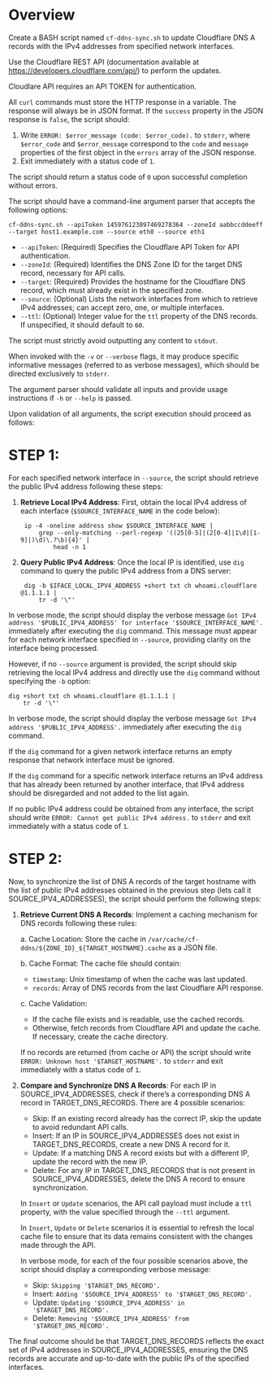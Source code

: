 # Overview

Create a BASH script named `cf-ddns-sync.sh` to update Cloudflare DNS A records with the IPv4 addresses from specified network interfaces.

Use the Cloudflare REST API (documentation available at https://developers.cloudflare.com/api/) to perform the updates.

Cloudlare API requires an API TOKEN for authentication.



All `curl` commands must store the HTTP response in a variable. The response will always be in JSON format. If the `success` property in the JSON response is `false`, the script should:
  1. Write `ERROR: $error_message (code: $error_code).` to `stderr`, where `$error_code` and `$error_message` correspond to the `code` and `message` properties of the first object in the `errors` array of the JSON response.
  2. Exit immediately with a status code of `1`.

The script should return a status code of `0` upon successful completion without errors.



The script should have a command-line argument parser that accepts the following options:

    cf-ddns-sync.sh --apiToken 145976123897469278364 --zoneId aabbccddeeff --target host1.example.com --source eth0 --source eth1

- `--apiToken`: (Required) Specifies the Cloudflare API Token for API authentication.
- `--zoneId`: (Required) Identifies the DNS Zone ID for the target DNS record, necessary for API calls.
- `--target`: (Required) Provides the hostname for the Cloudflare DNS record, which must already exist in the specified zone.
- `--source`: (Optional) Lists the network interfaces from which to retrieve IPv4 addresses; can accept zero, one, or multiple interfaces.
- `--ttl`: (Optional) Integer value for the `ttl` property of the DNS records.  If unspecified, it should default to `60`.

The script must strictly avoid outputting any content to `stdout`.

When invoked with the `-v` or `--verbose` flags, it may produce specific informative messages (referred to as verbose messages), which should be directed exclusively to `stderr`.

The argument parser should validate all inputs and provide usage instructions if `-h` or `--help` is passed.

Upon validation of all arguments, the script execution should proceed as follows:



# STEP 1:

For each specified network interface in `--source`, the script should retrieve the public IPv4 address following these steps:

1. **Retrieve Local IPv4 Address**: First, obtain the local IPv4 address of each interface (`$SOURCE_INTERFACE_NAME` in the code below):

        ip -4 -oneline address show $SOURCE_INTERFACE_NAME |
            grep --only-matching --perl-regexp '((25[0-5]|(2[0-4]|1\d|[1-9]|)\d)\.?\b){4}' |
                head -n 1

2. **Query Public IPv4 Address**: Once the local IP is identified, use `dig` command to query the public IPv4 address from a DNS server:

        dig -b $IFACE_LOCAL_IPV4_ADDRESS +short txt ch whoami.cloudflare @1.1.1.1 |
            tr -d '\"'

In verbose mode, the script should display the verbose message `Got IPv4 address '$PUBLIC_IPV4_ADDRESS' for interface '$SOURCE_INTERFACE_NAME'.` immediately after executing the `dig` command. This message must appear for each network interface specified in `--source`, providing clarity on the interface being processed.



However, if no `--source` argument is provided, the script should skip retrieving the local IPv4 address and directly use the `dig` command without specifying the `-b` option:

    dig +short txt ch whoami.cloudflare @1.1.1.1 |
        tr -d '\"'

In verbose mode, the script should display the verbose message `Got IPv4 address '$PUBLIC_IPV4_ADDRESS'.` immediately after executing the `dig` command.



If the `dig` command for a given network interface returns an empty response that network interface must be ignored.

If the `dig` command for a specific network interface returns an IPv4 address that has already been returned by another interface, that IPv4 address should be disregarded and not added to the list again.

If no public IPv4 address could be obtained from any interface, the script should write `ERROR: Cannot get public IPv4 address.` to `stderr` and exit immediately with a status code of `1`.



# STEP 2:

Now, to synchronize the list of DNS A records of the target hostname with the list of public IPv4 addresses obtained in the previous step (lets call it SOURCE_IPV4_ADDRESSES), the script should perform the following steps:

1. **Retrieve Current DNS A Records**: Implement a caching mechanism for DNS records following these rules:

   a. Cache Location: Store the cache in `/var/cache/cf-ddns/${ZONE_ID}_${TARGET_HOSTNAME}.cache` as a JSON file.

   b. Cache Format: The cache file should contain:
      - `timestamp`: Unix timestamp of when the cache was last updated.
      - `records`: Array of DNS records from the last Cloudflare API response.

   c. Cache Validation:
      - If the cache file exists and is readable, use the cached records.
      - Otherwise, fetch records from Cloudflare API and update the cache.  If necessary, create the cache directory.

   If no records are returned (from cache or API) the script should write `ERROR: Unknown host '$TARGET_HOSTNAME'.` to `stderr` and exit immediately with a status code of `1`.

2. **Compare and Synchronize DNS A Records**: For each IP in SOURCE_IPV4_ADDRESSES, check if there’s a corresponding DNS A record in TARGET_DNS_RECORDS. There are 4 possible scenarios:
    - Skip: If an existing record already has the correct IP, skip the update to avoid redundant API calls.
    - Insert: If an IP in SOURCE_IPV4_ADDRESSES does not exist in TARGET_DNS_RECORDS, create a new DNS A record for it.
    - Update: If a matching DNS A record exists but with a different IP, update the record with the new IP.
    - Delete: For any IP in TARGET_DNS_RECORDS that is not present in SOURCE_IPV4_ADDRESSES, delete the DNS A record to ensure synchronization.

    In `Insert` or `Update` scenarios, the API call payload must include a `ttl` property, with the value specified through the `--ttl` argument.

    In `Insert`, `Update` or `Delete` scenarios it is essential to refresh the local cache file to ensure that its data remains consistent with the changes made through the API.

    In verbose mode, for each of the four possible scenarios above, the script should display a corresponding verbose message:

    - Skip: `Skipping '$TARGET_DNS_RECORD'.`
    - Insert: `Adding '$SOURCE_IPV4_ADDRESS' to '$TARGET_DNS_RECORD'.`
    - Update: `Updating '$SOURCE_IPV4_ADDRESS' in '$TARGET_DNS_RECORD'.`
    - Delete: `Removing '$SOURCE_IPV4_ADDRESS' from '$TARGET_DNS_RECORD'.`

The final outcome should be that TARGET_DNS_RECORDS reflects the exact set of IPv4 addresses in SOURCE_IPV4_ADDRESSES, ensuring the DNS records are accurate and up-to-date with the public IPs of the specified interfaces.
